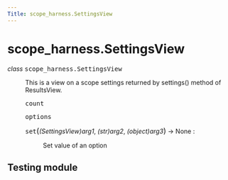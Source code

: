 ```yaml
---
Title: scope_harness.SettingsView
---
```


# scope_harness.SettingsView

<dl class="class">
<dt id="scope_harness.SettingsView">
<em class="property">class </em><tt class="descclassname">scope_harness.</tt><tt class="descname">SettingsView</tt><a class="headerlink" href="#scope_harness.SettingsView" title="Permalink to this definition"></a></dt>
<dd><p>This is a view on a scope settings returned by settings() method of ResultsView.</p>
<dl class="attribute">
<dt id="scope_harness.SettingsView.count">
<tt class="descname">count</tt><a class="headerlink" href="#scope_harness.SettingsView.count" title="Permalink to this definition"></a></dt>
<dd></dd></dl>
<dl class="attribute">
<dt id="scope_harness.SettingsView.options">
<tt class="descname">options</tt><a class="headerlink" href="#scope_harness.SettingsView.options" title="Permalink to this definition"></a></dt>
<dd></dd></dl>
<dl class="method">
<dt id="scope_harness.SettingsView.set">
<tt class="descname">set</tt><big>(</big><em>(SettingsView)arg1</em>, <em>(str)arg2</em>, <em>(object)arg3</em><big>)</big> &rarr; None :<a class="headerlink" href="#scope_harness.SettingsView.set" title="Permalink to this definition"></a></dt>
<dd><p>Set value of an option</p>
</dd></dl>
</dd></dl>
<span id="testing-module"></span><h2>Testing module<a class="headerlink" href="#module-scope_harness.testing" title="Permalink to this headline"></a></h2>
